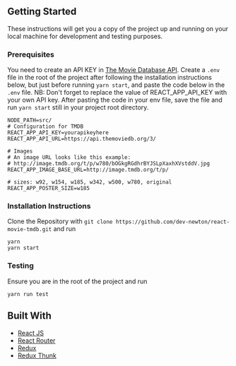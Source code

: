 ## Getting Started

These instructions will get you a copy of the project up and running on your local machine for development and testing purposes. 

### Prerequisites

You need to create an API KEY in [The Movie Database API](https://www.themoviedb.org/documentation/api). 
Create a `.env` file in the root of the project after following the installation instructions below, but just before running `yarn start`, and paste the code below in the `.env` file. NB: Don't forget to replace the value of REACT_APP_API_KEY with your own API key. After pasting the code in your env file, save the file and run `yarn start` still in your project root directory.

```
NODE_PATH=src/
# Configuration for TMDB
REACT_APP_API_KEY=yourapikeyhere
REACT_APP_API_URL=https://api.themoviedb.org/3/

# Images
# An image URL looks like this example:
# http://image.tmdb.org/t/p/w780/bOGkgRGdhrBYJSLpXaxhXVstddV.jpg
REACT_APP_IMAGE_BASE_URL=http://image.tmdb.org/t/p/

# sizes: w92, w154, w185, w342, w500, w780, original
REACT_APP_POSTER_SIZE=w185
```

### Installation Instructions

Clone the Repository with `git clone https://github.com/dev-newton/react-movie-tmdb.git` and run

```
yarn
yarn start
```

### Testing
Ensure you are in the root of the project and run

```
yarn run test
```

## Built With

- [React JS](https://reactjs.org/)
- [React Router](https://github.com/ReactTraining/react-router)
- [Redux](https://redux.js.org/)
- [Redux Thunk](https://github.com/reduxjs/redux-thunk)


